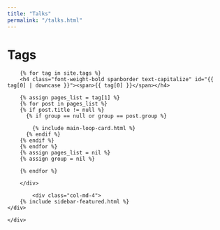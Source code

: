 ```yaml
---
title: "Talks"
permalink: "/talks.html"
---
```



<div class="container">
    <div class="row justify-content-center">
        <div class="col-md-8">
        <h1 class="font-weight-bold title h6 text-uppercase mb-4">Tags</h1>
            
        {% for tag in site.tags %} 
        <h4 class="font-weight-bold spanborder text-capitalize" id="{{ tag[0] | downcase }}"><span>{{ tag[0] }}</span></h4>
            
        {% assign pages_list = tag[1] %}
        {% for post in pages_list %}
        {% if post.title != null %}
          {% if group == null or group == post.group %}
         
            {% include main-loop-card.html %}
          {% endif %}
        {% endif %}
        {% endfor %}
        {% assign pages_list = nil %}
        {% assign group = nil %}

        {% endfor %}

        </div>
        
            <div class="col-md-4">
        {% include sidebar-featured.html %}    
    </div>
        
    </div>
</div>